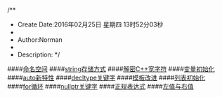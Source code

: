 /**
* Create Date:2016年02月25日 星期四 13时52分03秒
* 
* Author:Norman
* 
* Description: 
*/

####[命名空间](./namespace/)
####[string存储方式](./string/)
####[解密C++宽字符](./string/)
####[变量初始化](./varInit/)
####[auto新特性](./auto/)
####[decltype关键字](./decltype)
####[模板改进](./template)
####[列表初始化](./varInit)
####[for循环](./for/)
####[nullptr关键字](./nullptr/README.md)
####[正规表达式](./regular/)
####[左值与右值](./referred/)
